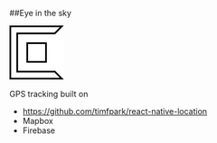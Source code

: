 ##Eye in the sky

![](./mobile/logo2.png)


GPS tracking built on

- https://github.com/timfpark/react-native-location
- Mapbox
- Firebase





